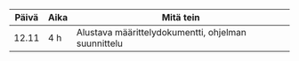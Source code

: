Päivä | Aika | Mitä tein
----- | ---- | ---------
12.11 | 4 h  | Alustava määrittelydokumentti, ohjelman suunnittelu

